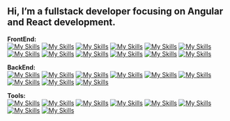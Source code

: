 ## Hi, I’m a fullstack developer focusing on Angular and React development.


<b>FrontEnd:</b><br />
[![My Skills](https://skillicons.dev/icons?i=angular&theme=light)](https://angular.io)
[![My Skills](https://skillicons.dev/icons?i=typescript&theme=light)](https://www.typescriptlang.org)
[![My Skills](https://skillicons.dev/icons?i=js&theme=light)](https://developer.mozilla.org/en-US/docs/Web/JavaScript)
[![My Skills](https://skillicons.dev/icons?i=html&theme=light)](https://developer.mozilla.org/en-US/docs/Learn/HTML)
[![My Skills](https://skillicons.dev/icons?i=css&theme=light)](https://developer.mozilla.org/en-US/docs/Web/CSS)
[![My Skills](https://skillicons.dev/icons?i=sass&theme=light)](https://sass-lang.com)
[![My Skills](https://skillicons.dev/icons?i=figma&theme=light)](https://www.figma.com)
[![My Skills](https://skillicons.dev/icons?i=bootstrap&theme=light)](https://getbootstrap.com/)
[![My Skills](https://skillicons.dev/icons?i=tailwind&theme=light)](https://tailwindcss.com/)
[![My Skills](https://skillicons.dev/icons?i=d3&theme=light)](https://d3js.org/)
[![My Skills](https://skillicons.dev/icons?i=jest&theme=light)](https://jestjs.io/)
[![My Skills](https://skillicons.dev/icons?i=jquery&theme=light)](https://jquery.com/)


<b>BackEnd:</b><br />
[![My Skills](https://skillicons.dev/icons?i=nodejs&theme=light)](https://nodejs.org/en/)
[![My Skills](https://skillicons.dev/icons?i=express&theme=light)](https://expressjs.com/)
[![My Skills](https://skillicons.dev/icons?i=nestjs&theme=light)](https://nestjs.com/)
[![My Skills](https://skillicons.dev/icons?i=mongodb&theme=light)](https://www.mongodb.com/)
[![My Skills](https://skillicons.dev/icons?i=mysql&theme=light)](https://www.mysql.com/)
[![My Skills](https://skillicons.dev/icons?i=postgres&theme=light)](https://www.postgresql.org/)
[![My Skills](https://skillicons.dev/icons?i=nginx&theme=light)](https://www.nginx.com/)
[![My Skills](https://skillicons.dev/icons?i=java&theme=light)](https://www.java.com/en/)
[![My Skills](https://skillicons.dev/icons?i=firebase&theme=light)](https://firebase.google.com/)

<b>Tools:</b><br />
[![My Skills](https://skillicons.dev/icons?i=git&theme=light)](https://git-scm.com/)
[![My Skills](https://skillicons.dev/icons?i=docker&theme=light)](https://www.docker.com/)
[![My Skills](https://skillicons.dev/icons?i=aws&theme=light)](https://aws.amazon.com)
[![My Skills](https://skillicons.dev/icons?i=cloudflare&theme=light)](https://www.cloudflare.com)
[![My Skills](https://skillicons.dev/icons?i=heroku&theme=light)](https://www.heroku.com)
[![My Skills](https://skillicons.dev/icons?i=kubernetes&theme=light)](https://kubernetes.io/)
[![My Skills](https://skillicons.dev/icons?i=linux&theme=light)](https://www.linux.org/)
[![My Skills](https://skillicons.dev/icons?i=vscode&theme=light)](https://code.visualstudio.com/)
